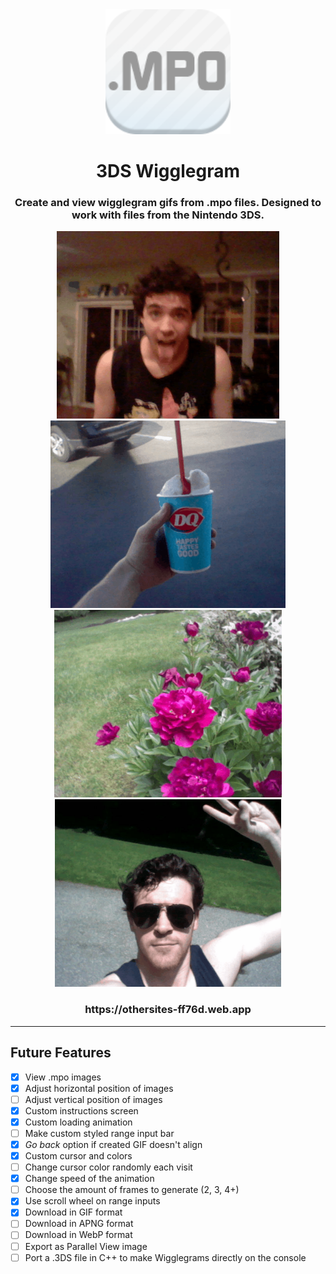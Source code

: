 <div align="center">
    <img src="https://github.com/ssambender/3ds-mpo-gif/blob/main/icon.png?raw=true" height="200px">
</div>

<h1 align="center">3DS Wigglegram</h1>

<h3 align="center">Create and view wigglegram gifs from .mpo files. Designed to work with files from the Nintendo 3DS.</h3>

<div align="center">
    <img src="https://github.com/ssambender/3ds-mpo-gif/blob/main/sam_wigglegram_100.gif?raw=true" height="300px"> <img src="https://github.com/ssambender/3ds-mpo-gif/blob/main/DQ_wigglegram_100.gif?raw=true" height="300px">
  <img src="https://github.com/ssambender/3ds-mpo-gif/blob/main/rose_wigglegram_100.gif?raw=true" height="300px"> <img src="https://github.com/ssambender/3ds-mpo-gif/blob/main/peace_wigglegram_100.gif?raw=true" height="300px">
</div>

<h3 align="center">https://othersites-ff76d.web.app</h3>


___

## Future Features

- [x] View .mpo images
- [x] Adjust horizontal position of images
- [ ] Adjust vertical position of images
- [x] Custom instructions screen
- [x] Custom loading animation
- [ ] Make custom styled range input bar
- [x] _Go back_ option if created GIF doesn't align
- [x] Custom cursor and colors
- [ ] Change cursor color randomly each visit
- [x] Change speed of the animation
- [ ] Choose the amount of frames to generate (2, 3, 4+)
- [x] Use scroll wheel on range inputs
- [x] Download in GIF format
- [ ] Download in APNG format
- [ ] Download in WebP format
- [ ] Export as Parallel View image
- [ ] Port a .3DS file in C++ to make Wigglegrams directly on the console
